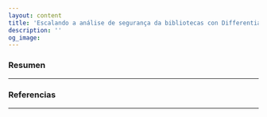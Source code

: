 ```yaml
---
layout: content
title: 'Escalando a análise de segurança da bibliotecas con Differential Fuzzing'
description: ''
og_image: 
---
```


### Resumen

---

### Referencias

---